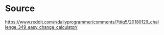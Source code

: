 # Source

https://www.reddit.com/r/dailyprogrammer/comments/7ttiq5/20180129_challenge_349_easy_change_calculator/
